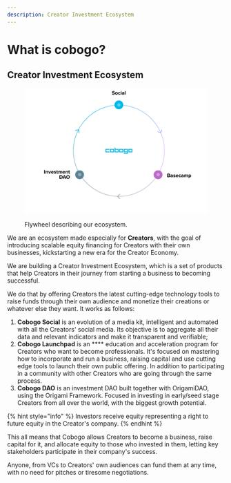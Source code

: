 ```yaml
---
description: Creator Investment Ecosystem
---
```


# What is cobogo?

## Creator Investment Ecosystem

<figure><img src=".gitbook/assets/fly.png" alt=""><figcaption><p>Flywheel describing our ecosystem.</p></figcaption></figure>

We are an ecosystem made especially for **Creators**, with the goal of introducing scalable equity financing for Creators with their own businesses, kickstarting a new era for the Creator Economy.

We are building a Creator Investment Ecosystem, which is a set of products that help Creators in their journey from starting a business to becoming successful.

We do that by offering Creators the latest cutting-edge technology tools to raise funds through their own audience and monetize their creations or whatever else they want. It works as follows:

1. **Cobogo Social** is an evolution of a media kit, intelligent and automated with all the Creators' social media. Its objective is to aggregate all their data and relevant indicators and make it transparent and verifiable;
2. **Cobogo Launchpad** is an **** education and acceleration program for Creators who want to become professionals. It's focused on mastering how to incorporate and run a business, raising capital and use cutting edge tools to launch their own public offering. In addition to participating in a community with other Creators who are going through the same process.
3. **Cobogo DAO** is an investment DAO built together with OrigamiDAO, using the Origami Framework. Focused in investing in early/seed stage Creators from all over the world, with the biggest growth potential.



{% hint style="info" %}
Investors receive equity representing a right to future equity in the Creator's company.
{% endhint %}

This all means that Cobogo allows Creators to become a business, raise capital for it, and allocate equity to those who invested in them, letting key stakeholders participate in their company's success.&#x20;

Anyone, from VCs to Creators' own audiences can fund them at any time, with no need for pitches or tiresome negotiations.



